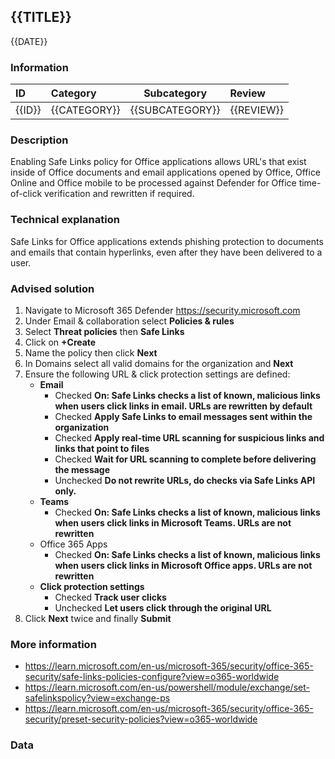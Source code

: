 ## {{TITLE}}

{{DATE}}

###  Information

| ID     | Category     | Subcategory     | Review     |
| :----- | :----------- | --------------- | :--------- |
| {{ID}} | {{CATEGORY}} | {{SUBCATEGORY}} | {{REVIEW}} |

### Description

Enabling Safe Links policy for Office applications allows URL's that exist inside of Office documents and email applications opened by Office, Office Online and Office mobile to be processed against Defender for Office time-of-click verification and rewritten if required.

### Technical explanation

Safe Links for Office applications extends phishing protection to documents and emails that contain hyperlinks, even after they have been delivered to a user.

### Advised solution

1. Navigate to Microsoft 365 Defender https://security.microsoft.com 
2. Under Email & collaboration select **Policies & rules** 
3. Select **Threat policies** then **Safe Links** 
4. Click on **+Create** 
5. Name the policy then click **Next** 
6. In Domains select all valid domains for the organization and **Next** 
7. Ensure the following URL & click protection settings are defined:
   - **Email** 
     - Checked **On: Safe Links checks a list of known, malicious links when users click links in email. URLs are rewritten by default** 
     - Checked **Apply Safe Links to email messages sent within the organization** 
     - Checked **Apply real-time URL scanning for suspicious links and links that point to files** 
     - Checked **Wait for URL scanning to complete before delivering the message** 
     - Unchecked **Do not rewrite URLs, do checks via Safe Links API only.**
   - **Teams**
     - Checked **On: Safe Links checks a list of known, malicious links when users click links in Microsoft Teams. URLs are not rewritten**
   - Office 365 Apps
     - Checked **On: Safe Links checks a list of known, malicious links when users click links in Microsoft Office apps. URLs are not rewritten** 
   - **Click protection settings**
     - Checked **Track user clicks** 
     - Unchecked **Let users click through the original URL** 
8. Click **Next** twice and finally **Submit** 

### More information

- https://learn.microsoft.com/en-us/microsoft-365/security/office-365-security/safe-links-policies-configure?view=o365-worldwide 
- https://learn.microsoft.com/en-us/powershell/module/exchange/set-safelinkspolicy?view=exchange-ps 
- https://learn.microsoft.com/en-us/microsoft-365/security/office-365-security/preset-security-policies?view=o365-worldwide

### Data